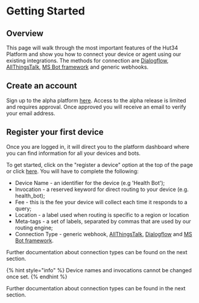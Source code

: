 # Getting Started

## Overview

This page will walk through the most important features of the Hut34 Platform and show you how to connect your device or agent using our existing integrations. The methods for connection are [Dialogflow](https://dialogflow.com/),  [AllThingsTalk](https://www.allthingstalk.com/), [MS Bot framework](https://dev.botframework.com/) and generic webhooks.

## Create an account

Sign up to the alpha platform [here](https://platform.hut34.io/Account/Register). Access to the alpha release is limited and requires approval. Once approved you will receive an email to verify your email address.

## Register your first device 

Once you are logged in, it will direct you to the platform dashboard where you can find information for all your devices and bots.

To get started, click on the "register a device" option at the top of the page or click [here](https://platform.hut34.io/Registration/Create). You will have to complete the following:

* Device Name - an identifier for the device \(e.g 'Health Bot'\);
* Invocation - a reserved keyword for direct routing to your device \(e.g. health\_bot\);
* Fee - this is the fee your device will collect each time it responds to a query;
* Location - a label used when routing is specific to a region or location
* Meta-tags - a set of labels, separated by commas that are used by our routing engine;
* Connection Type - generic webhook, [AllThingsTalk](https://www.allthingstalk.com/), [Dialogflow](https://dialogflow.com/) and [MS Bot framework](https://dev.botframework.com/).

Further documentation about connection types can be found on the next section.

{% hint style="info" %}
 Device names and invocations cannot be changed once set.
{% endhint %}



Further documentation about connection types can be found in the next section.



